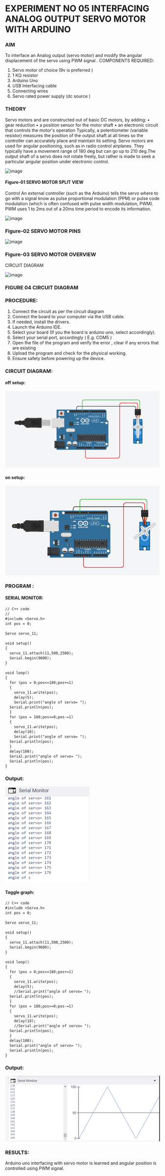 # EXPERIMENT NO 05 INTERFACING ANALOG OUTPUT SERVO MOTOR WITH ARDUINO

### AIM
To interface an Analog output (servo motor) and modify the angular displacement of the servo using PWM signal .
COMPONENTS REQUIRED:
1.	Servo motor of choice (9v is preferred )
2.	1 KΩ resistor 
3.	Arduino Uno 
4.	USB Interfacing cable 
5.	Connecting wires 
6.	Servo rated power supply (dc source )


### THEORY
Servo motors and are constructed out of basic DC motors, by adding:
•	 gear reduction
•	 a position sensor for the motor shaft
•	 an electronic circuit that controls the motor's operation
Typically, a potentiometer (variable resistor) measures the position of the output shaft at all times so the controller can accurately place and maintain its setting.
Servo motors are used for angular positioning, such as in radio control airplanes.  They typically have a movement range of 180 deg but can go up to 210 deg.The output shaft of a servo does not rotate freely, but rather is made to seek a particular angular position under electronic control. 


![image](https://user-images.githubusercontent.com/36288975/163544439-1f477927-fcd4-42f0-9ce4-c863fdbf1210.png)



#### Figure-01 SERVO MOTOR SPLIT VIEW 
Control 
An external controller (such as the Arduino) tells the servo where to go with a signal know as pulse proportional modulation (PPM) or pulse code modulation (which is often confused with pulse width modulation, PWM). PWM uses 1 to 2ms out of a 20ms time period to encode its information.
 
 
 ![image](https://user-images.githubusercontent.com/36288975/163544482-3027136f-7135-4f3d-a23f-8dc2fe04194d.png)

### Figure-02 SERVO MOTOR PINS

 ![image](https://user-images.githubusercontent.com/36288975/163544513-ca497421-e6ba-4f91-871f-5cfba77f22a8.png)


### Figure-03 SERVO MOTOR OVERVIEW 










CIRCUIT DIAGRAM
 
 
 ![image](https://user-images.githubusercontent.com/36288975/163544618-6eb8a7b5-7f1a-428a-8d9f-fd899b145efb.png)

### FIGURE 04 CIRCUIT DIAGRAM

### PROCEDURE:
1.	Connect the circuit as per the circuit diagram 
2.	Connect the board to your computer via the USB cable.
3.	If needed, install the drivers.
4.	Launch the Arduino IDE.
5.	Select your board (If you the board is arduino uno, select accordingly).
6.	Select your serial port, accordingly ( E.g. COM5 )
7.	Open the file of the program  and verify the error , clear if any errors that are existing 
8.	Upload the program and check for the physical working. 
9.	Ensure safety before powering up the device.
### CIRCUIT DIAGRAM:
#### off setup:
![output](off.png)
#### on setup:
![output](on.png)



### PROGRAM :
#### SERIAL MONITOR:

~~~
// C++ code
//
#include <Servo.h>
int pos = 0;

Servo servo_11;

void setup()
{
  servo_11.attach(11,500,2500);
  Serial.begin(9600);
}

void loop()
{
  for (pos = 0;pos<=180;pos+=1)
  {
    servo_11.write(pos);
    delay(5);
    Serial.print("angle of servo= ");
  Serial.println(pos);
  }
  for (pos = 180;pos>=0;pos-=1)
  {
    servo_11.write(pos);
    delay(10);
    Serial.print("angle of servo= ");
  Serial.println(pos);
  }
  delay(100);
  Serial.print("angle of servo= ");
  Serial.println(pos);
}
~~~
### Output:
![output](angl.png)
#### Toggle graph:
~~~
// C++ code
#include <Servo.h>
int pos = 0;

Servo servo_11;

void setup()
{
  servo_11.attach(11,500,2500);
  Serial.begin(9600);
}

void loop()
{
  for (pos = 0;pos<=180;pos+=1)
  {
    servo_11.write(pos);
    delay(5);
    //Serial.print("angle of servo= ");
  Serial.println(pos);
  }
  for (pos = 180;pos>=0;pos-=1)
  {
    servo_11.write(pos);
    delay(10);
    //Serial.print("angle of servo= ");
  Serial.println(pos);
  }
  delay(100);
  Serial.print("angle of servo= ");
  Serial.println(pos);
}

~~~
### Output:
![output](serial.png)









### RESULTS: 
Arduino uno interfacing with servo motor is learned and angular position is controlled using PWM signal.
